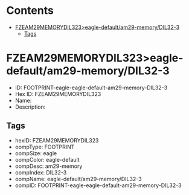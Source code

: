 



Contents
========

* [FZEAM29MEMORYDIL323>eagle-default/am29-memory/DIL32-3](#fzeam29memorydil323eagle-defaultam29-memorydil32-3)
	* [Tags](#tags)

# FZEAM29MEMORYDIL323>eagle-default/am29-memory/DIL32-3

- ID: FOOTPRINT-eagle-eagle-default-am29-memory-DIL32-3
- Hex ID: FZEAM29MEMORYDIL323
- Name: 
- Description: 

## Tags

- hexID: FZEAM29MEMORYDIL323
- oompType: FOOTPRINT
- oompSize: eagle
- oompColor: eagle-default
- oompDesc: am29-memory
- oompIndex: DIL32-3
- oompName: eagle-default/am29-memory/DIL32-3
- oompID: FOOTPRINT-eagle-eagle-default-am29-memory-DIL32-3
